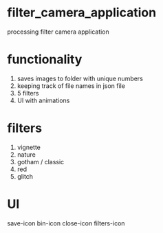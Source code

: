 # filter_camera_application
processing filter camera application

# functionality
1. saves images to folder with unique numbers 
2. keeping track of file names in json file
3. 5 filters
4. UI with animations

# filters
1. vignette
2. nature
3. gotham / classic
4. red
5. glitch

# UI
save-icon
bin-icon
close-icon
filters-icon

